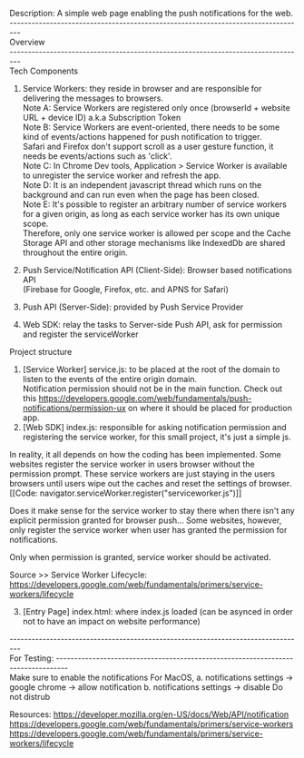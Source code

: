 Description:
A simple web page enabling the push notifications for the web.
---------------------------------------------------------------------------------<br>
Overview <br>
---------------------------------------------------------------------------------<br>
Tech Components <br>
1. Service Workers: they reside in browser and are responsible for delivering the messages to browsers. <br>
Note A: Service Workers are registered only once (browserId + website URL + device ID) a.k.a Subscription Token<br>
Note B: Service Workers are event-oriented, there needs to be some kind of events/actions happened for push notification to trigger.<br>
Safari and Firefox don't support scroll as a user gesture function, it needs be events/actions such as 'click'.<br>
Note C: In Chrome Dev tools, Application > Service Worker is available to unregister the service worker and refresh the app.<br>
Note D: It is an independent javascript thread which runs on the background and can run even when the page has been closed.<br>
Note E: It's possible to register an arbitrary number of service workers for a given origin, as long as each service worker has its own unique scope. <br>
Therefore, only one service worker is allowed per scope and the Cache Storage API and other storage mechanisms like IndexedDb are shared throughout the entire origin.<br>

2. Push Service/Notification API (Client-Side): Browser based notifications API <br>
(Firebase for Google, Firefox, etc. and APNS for Safari) <br>
3. Push API (Server-Side): provided by Push Service Provider <br>
4. Web SDK: relay the tasks to Server-side Push API, ask for permission and register the serviceWorker<br>

Project structure<br>
1. [Service Worker] service.js: to be placed at the root of the domain to listen to the events of the entire origin domain. <br>
Notification permission should not be in the main function. Check out this https://developers.google.com/web/fundamentals/push-notifications/permission-ux on where it should be placed for production app. <br>
2. [Web SDK] index.js: responsible for asking notification permission and registering the service worker, for this small project, it's just a simple js.

In reality, it all depends on how the coding has been implemented. Some websites register the service worker in users browser without the permission prompt. These service workers are just staying in the users browsers until users wipe out the caches and reset the settings of browser. [[Code: navigator.serviceWorker.register("serviceworker.js")]]

Does it make sense for the service worker to stay there when there isn't any explicit permission granted for browser push...
Some websites, however, only register the service worker when user has granted the permission for notifications.

Only when permission is granted, service worker should be activated.

Source >> Service Worker Lifecycle: https://developers.google.com/web/fundamentals/primers/service-workers/lifecycle


3. [Entry Page] index.html: where index.js loaded (can be asynced in order not to have an impact on website performance)

---------------------------------------------------------------------------------<br>
For Testing:
---------------------------------------------------------------------------------<br>
Make sure to enable the notifications
For MacOS,
a. notifications settings -> google chrome -> allow notification
b. notifications settings -> disable Do not distrub



Resources:
https://developer.mozilla.org/en-US/docs/Web/API/notification
https://developers.google.com/web/fundamentals/primers/service-workers
https://developers.google.com/web/fundamentals/primers/service-workers/lifecycle
